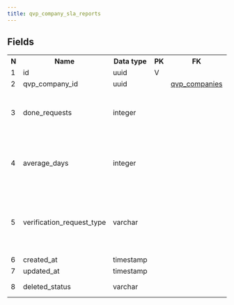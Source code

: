 ```yaml
---
title: qvp_company_sla_reports 
---
```


## Fields

<table style="width: 100%">
    <colgroup>
       <col span="1" style="width: 3%;"/>
       <col span="1" style="width: 12%;"/>
       <col span="1" style="width: 10%;"/>
       <col span="1" style="width: 3%;"/>
       <col span="1" style="width: 12%;"/>
       <col span="1" style="width: 60%;"/>
    </colgroup>
  <tr>
    <th>N</th>
    <th>Name</th>
    <th>Data type</th>
    <th>PK</th>
    <th>FK</th>
    <th>Description</th>
  </tr>
<tr><td>1</td><td>id</td><td>uuid</td><td>V</td><td></td><td>autogen</td></tr>
<tr><td>2</td><td>qvp_company_id</td><td>uuid</td><td></td><td><a href="qvp_companies-uni.md">qvp_companies</a></td><td></td></tr>
<tr><td>3</td><td>done_requests</td><td>integer</td><td></td><td></td><td>Total number of completed verification requests</td></tr>
<tr><td>4</td><td>average_days</td><td>integer</td><td></td><td></td><td>Average days per verification of 1 verification request</td></tr>
<tr><td>5</td><td>verification_request_type</td><td>varchar</td><td></td><td></td><td>Type of verification request: 'education', 'experiene', 'professional certificate'. </td></tr>
<tr><td>6</td><td>created_at</td><td>timestamp</td><td></td><td></td><td></td></tr>
<tr><td>7</td><td>updated_at</td><td>timestamp</td><td></td><td></td><td></td></tr>
<tr><td>8</td><td>deleted_status</td><td>varchar</td><td></td><td></td><td>ACTIVE, DELETED</td></tr>

</table>